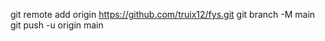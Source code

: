 git remote add origin https://github.com/truix12/fys.git
git branch -M main
git push -u origin main
